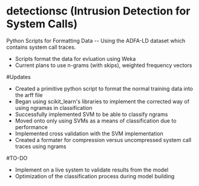 # detectionsc (Intrusion Detection for System Calls)
Python Scripts for Formatting Data -- Using the ADFA-LD dataset which contains system call traces.

<ul>
  <li>Scripts format the data for evluation using Weka</li>
  <li>Current plans to use n-grams (with skips), weighted frequency vectors</li>
</ul>

#Updates

<ul>
  <li>Created a primitive python script to format the normal training data into the arff file</li>
  <li>Began using scikit_learn's libraries to implement the corrected way of using ngramas in classification</li>
  <li>Successfully implemented SVM to be able to classify ngrams</li>
  <li>Moved onto only using SVMs as a means of classification due to performance</li>
  <li>Implemented cross validation with the SVM implementation</li>
  <li>Created a formater for compression versus uncompressed system call traces using ngrams</li>
</ul>

#TO-DO

<ul>
  <li>Implement on a live system to validate results from the model</li>
  <li>Optimization of the classification process during model building</li>
</ul>


